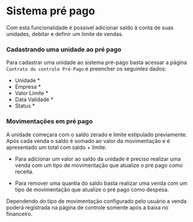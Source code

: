 # Sistema pré pago

Com esta funcionalidade é possível adicionar saldo à conta de suas unidades, debitar e definir um limite de vendas.

### Cadastrando uma unidade ao pré pago

Para cadastrar uma unidade ao sistema pré-pago basta acessar a página `Contrato do controle Pré-Pago` e preencher os seguintes dados:

- Unidade *
- Empresa *
- Valor Limite *
- Data Validade *
- Status *

### Movimentações em pré pago

A unidade começara com o saldo zerado e limite estipulado previamente. Após cada venda o saldo é somado ao valor da movimentação e é apresentado um total com saldo + limite.

- Para adicionar um valor ao saldo da unidade é preciso realizar uma venda com um tipo de movimentação que atualize o pré pago como receita.

- Para remover uma quantia do saldo basta realizar uma venda com um tipo de movimentação que atualize o pré pago como despesa.

Dependendo do tipo de movimentação configurado pelo usuário a venda poderá registrada na página de controle somente após a baixa no financeiro.


